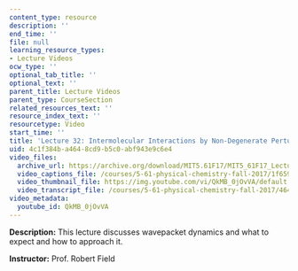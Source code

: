 ```yaml
---
content_type: resource
description: ''
end_time: ''
file: null
learning_resource_types:
- Lecture Videos
ocw_type: ''
optional_tab_title: ''
optional_text: ''
parent_title: Lecture Videos
parent_type: CourseSection
related_resources_text: ''
resource_index_text: ''
resourcetype: Video
start_time: ''
title: 'Lecture 32: Intermolecular Interactions by Non-Degenerate Perturbation Theory'
uid: 4c1f384b-a464-8cd9-b5c0-abf943e9c6e4
video_files:
  archive_url: https://archive.org/download/MIT5.61F17/MIT5_61F17_Lecture_32_300k.mp4
  video_captions_file: /courses/5-61-physical-chemistry-fall-2017/1f6590dca8e55da78085b532e791f4eb_QkMB_0jOvVA.vtt
  video_thumbnail_file: https://img.youtube.com/vi/QkMB_0jOvVA/default.jpg
  video_transcript_file: /courses/5-61-physical-chemistry-fall-2017/464ff121820a8e56443f99039998e09a_QkMB_0jOvVA.pdf
video_metadata:
  youtube_id: QkMB_0jOvVA
---
```


**Description:** This lecture discusses wavepacket dynamics and what to expect and how to approach it.

**Instructor:** Prof. Robert Field
